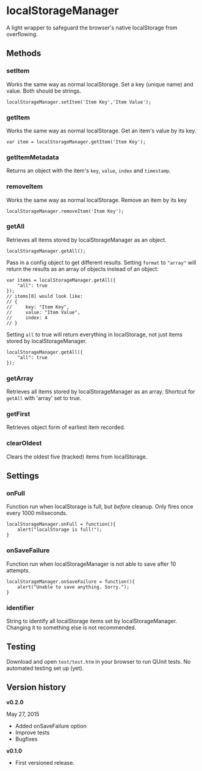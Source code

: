 # localStorageManager

A light wrapper to safeguard the browser's native localStorage from overflowing.

## Methods

### setItem

Works the same way as normal localStorage. Set a key (unique name) and value. Both should be strings.

    localStorageManager.setItem('Item Key','Item Value');

### getItem

Works the same way as normal localStorage. Get an item's value by its key.

    var item = localStorageManager.getItem('Item Key');
    
### getItemMetadata

Returns an object with the item's `key`, `value`, `index` and `timestamp`.

### removeItem

Works the same way as normal localStorage. Remove an item by its key

    localStorageManager.removeItem('Item Key');

### getAll

Retrieves all items stored by localStorageManager as an object.

    localStorageManager.getAll();

Pass in a config object to get different results. Setting `format` to `"array"` will return the results as an array of objects instead of an object:

    var items = localStorageManager.getAll({
        "all": true
    });
    // items[0] would look like:
    // {
    //     key: "Item Key",
    //     value: "Item Value",
    //     index: 4
    // }


Setting `all` to true will return everything in localStorage, not just items stored by localStorageManager.

    localStorageManager.getAll({
        "all": true
    });
    
### getArray

Retrieves all items stored by localStorageManager as an array. Shortcut for `getAll` with 'array' set to true.


### getFirst

Retrieves object form of earliest item recorded.


### clearOldest

Clears the oldest five (tracked) items from localStorage.


## Settings

### onFull

Function run when localStorage is full, but *before* cleanup. Only fires once every 1000 miliseconds.

    localStorageManager.onFull = function(){
        alert("localStorage is full!");
    }

### onSaveFailure

Function run when localStorageManager is not able to save after 10 attempts.

    localStorageManager.onSaveFailure = function(){
        alert("Unable to save anything. Sorry.");
    }

### identifier

String to identify all localStorage items set by localStorageManager. Changing it to something else is not recommended.

## Testing

Download and open `test/test.htm` in your browser to run QUnit tests. No automated testing set up (yet).

## Version history

**v0.2.0**

May 27, 2015

- Added onSaveFailure option
- Improve tests
- Bugfixes

**v0.1.0**

- First versioned release.
